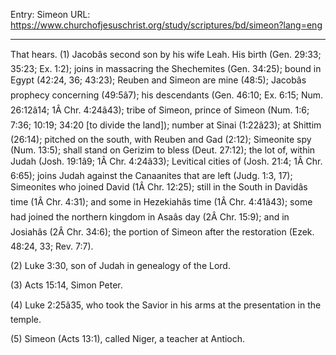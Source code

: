 Entry: Simeon
URL: https://www.churchofjesuschrist.org/study/scriptures/bd/simeon?lang=eng

---

That hears. (1) Jacobâs second son by his wife Leah. His birth (Gen. 29:33; 35:23; Ex. 1:2); joins in massacring the Shechemites (Gen. 34:25); bound in Egypt (42:24, 36; 43:23); Reuben and Simeon are mine (48:5); Jacobâs prophecy concerning (49:5â7); his descendants (Gen. 46:10; Ex. 6:15; Num. 26:12â14; 1Â Chr. 4:24â43); tribe of Simeon, prince of Simeon (Num. 1:6; 7:36; 10:19; 34:20 [to divide the land]); number at Sinai (1:22â23); at Shittim (26:14); pitched on the south, with Reuben and Gad (2:12); Simeonite spy (Num. 13:5); shall stand on Gerizim to bless (Deut. 27:12); the lot of, within Judah (Josh. 19:1â9; 1Â Chr. 4:24â33); Levitical cities of (Josh. 21:4; 1Â Chr. 6:65); joins Judah against the Canaanites that are left (Judg. 1:3, 17); Simeonites who joined David (1Â Chr. 12:25); still in the South in Davidâs time (1Â Chr. 4:31); and some in Hezekiahâs time (1Â Chr. 4:41â43); some had joined the northern kingdom in Asaâs day (2Â Chr. 15:9); and in Josiahâs (2Â Chr. 34:6); the portion of Simeon after the restoration (Ezek. 48:24, 33; Rev. 7:7).

(2) Luke 3:30, son of Judah in genealogy of the Lord.

(3) Acts 15:14, Simon Peter.

(4) Luke 2:25â35, who took the Savior in his arms at the presentation in the temple.

(5) Simeon (Acts 13:1), called Niger, a teacher at Antioch.
